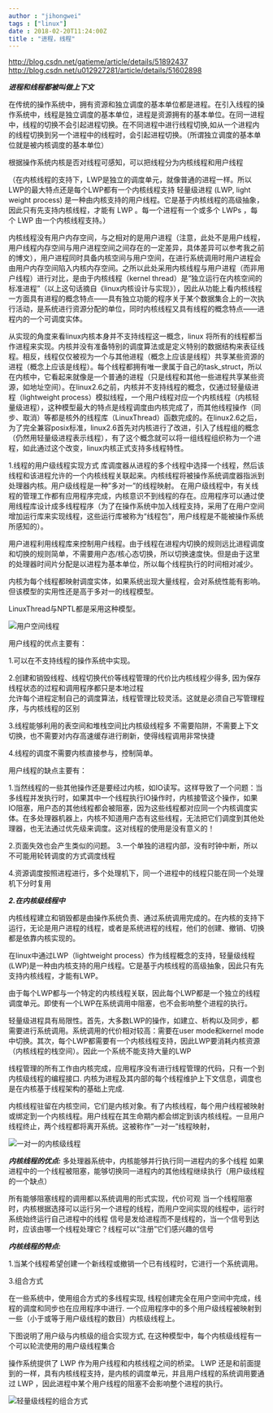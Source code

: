 ```yaml
---
author : "jihongwei"
tags : ["linux"]
date : 2018-02-20T11:24:00Z
title : "进程，线程"
---
```


http://blog.csdn.net/gatieme/article/details/51892437
http://blog.csdn.net/u012927281/article/details/51602898



***进程和线程都被叫做上下文***


在传统的操作系统中，拥有资源和独立调度的基本单位都是进程。在引入线程的操作系统中，线程是独立调度的基本单位，进程是资源拥有的基本单位。在同一进程中，线程的切换不会引起进程切换。在不同进程中进行线程切换,如从一个进程内的线程切换到另一个进程中的线程时，会引起进程切换。（所谓独立调度的基本单位就是被内核调度的基本单位）


根据操作系统内核是否对线程可感知，可以把线程分为内核线程和用户线程


（在内核线程的支持下，LWP是独立的调度单元，就像普通的进程一样。所以LWP的最大特点还是每个LWP都有一个内核线程支持 
轻量级进程 (LWP, light weight process) 是一种由内核支持的用户线程。它是基于内核线程的高级抽象，因此只有先支持内核线程，才能有 LWP 。每一个进程有一个或多个 LWPs ，每个 LWP 由一个内核线程支持。）


内核线程没有用户内存空间，与之相对的是用户进程（注意，此处不是用户线程，用户线程内存空间与用户进程空间之间存在的一定差异，具体差异可以参考我之前的博文），用户进程同时具备内核空间与用户空间，在进行系统调用时用户进程会由用户内存空间陷入内核内存空间。之所以此处采用内核线程与用户进程（而非用户线程）进行对比，是由于内核线程（kernel thread）是“独立运行在内核空间的标准进程”（以上这句话摘自《linux内核设计与实现》），因此从功能上看内核线程一方面具有进程的概念特点——具有独立功能的程序关于某个数据集合上的一次执行活动，是系统进行资源分配的单位，同时内核线程又具有线程的概念特点——进程内的一个可调度实体。


从实现的角度来看linux内核本身并不支持线程这一概念，linux 将所有的线程都当作进程来实现。内核并没有准备特别的调度算法或是定义特别的数据结构来表征线程。相反，线程仅仅被视为一个与其他进程（概念上应该是线程）共享某些资源的进程（概念上应该是线程）。每个线程都拥有唯一隶属于自己的task_struct，所以在内核中，它看起来就像是一个普通的进程（只是线程和其他一些进程共享某些资源，如地址空间）。在linux2.6之前，内核并不支持线程的概念，仅通过轻量级进程（lightweight process）模拟线程，一个用户线程对应一个内核线程（内核轻量级进程），这种模型最大的特点是线程调度由内核完成了，而其他线程操作（同步、取消）等都是核外的线程库（LinuxThread）函数完成的。在linux2.6之后，为了完全兼容posix标准，linux2.6首先对内核进行了改进，引入了线程组的概念（仍然用轻量级进程表示线程），有了这个概念就可以将一组线程组织称为一个进程，如此通过这个改变，linux内核正式支持多线程特性。


1.线程的用户级线程实现方式
库调度器从进程的多个线程中选择一个线程，然后该线程和该进程允许的一个内核线程关联起来。内核线程将被操作系统调度器指派到处理器内核。用户级线程是一种”多对一”的线程映射。
在用户级线程中，有关线程的管理工作都有应用程序完成，内核意识不到线程的存在。应用程序可以通过使用线程库设计成多线程程序（为了在操作系统中加入线程支持，采用了在用户空间增加运行库来实现线程，这些运行库被称为“线程包”，用户线程是不能被操作系统所感知的）。


用户进程利用线程库来控制用户线程。由于线程在进程内切换的规则远比进程调度和切换的规则简单，不需要用户态/核心态切换，所以切换速度快。但是由于这里的处理器时间片分配是以进程为基本单位，所以每个线程执行的时间相对减少。


内核为每个线程都映射调度实体，如果系统出现大量线程，会对系统性能有影响。但该模型的实用性还是高于多对一的线程模型。

LinuxThread与NPTL都是采用这种模型。

![用户空间线程](http://demoio.cn:9000/blog-image/%E7%94%A8%E6%88%B7%E7%A9%BA%E9%97%B4%E7%BA%BF%E7%A8%8B.png)



用户线程的优点主要有：

1.可以在不支持线程的操作系统中实现。

2.创建和销毁线程、线程切换代价等线程管理的代价比内核线程少得多, 因为保存线程状态的过程和调用程序都只是本地过程    
允许每个进程定制自己的调度算法，线程管理比较灵活。这就是必须自己写管理程序，与内核线程的区别

3.线程能够利用的表空间和堆栈空间比内核级线程多
不需要陷阱，不需要上下文切换，也不需要对内存高速缓存进行刷新，使得线程调用非常快捷

4.线程的调度不需要内核直接参与，控制简单。

用户线程的缺点主要有：

1.当然线程的一些其他操作还是要经过内核，如IO读写。这样导致了一个问题：当多线程并发执行时，如果其中一个线程执行IO操作时，内核接管这个操作，如果IO阻塞，用户态的其他线程都会被阻塞，因为这些线程都对应同一个内核调度实体。在多处理器机器上，内核不知道用户态有这些线程，无法把它们调度到其他处理器，也无法通过优先级来调度。这对线程的使用是没有意义的！

2.页面失效也会产生类似的问题。
3.一个单独的进程内部，没有时钟中断，所以不可能用轮转调度的方式调度线程

4.资源调度按照进程进行，多个处理机下，同一个进程中的线程只能在同一个处理机下分时复用

***2.在内核级线程中***


内核线程建立和销毁都是由操作系统负责、通过系统调用完成的。在内核的支持下运行，无论是用户进程的线程，或者是系统进程的线程，他们的创建、撤销、切换都是依靠内核实现的。

在linux中通过LWP（lightweight process）作为线程概念的支持，轻量级线程(LWP)是一种由内核支持的用户线程。它是基于内核线程的高级抽象，因此只有先支持内核线程，才能有LWP。

由于每个LWP都与一个特定的内核线程关联，因此每个LWP都是一个独立的线程调度单元。即使有一个LWP在系统调用中阻塞，也不会影响整个进程的执行。

轻量级进程具有局限性。首先，大多数LWP的操作，如建立、析构以及同步，都需要进行系统调用。系统调用的代价相对较高：需要在user mode和kernel mode中切换。其次，每个LWP都需要有一个内核线程支持，因此LWP要消耗内核资源（内核线程的栈空间）。因此一个系统不能支持大量的LWP

线程管理的所有工作由内核完成，应用程序没有进行线程管理的代码，只有一个到内核级线程的编程接口. 内核为进程及其内部的每个线程维护上下文信息，调度也是在内核基于线程架构的基础上完成.

内核线程驻留在内核空间，它们是内核对象。有了内核线程，每个用户线程被映射或绑定到一个内核线程。用户线程在其生命期内都会绑定到该内核线程。一旦用户线程终止，两个线程都将离开系统。这被称作”一对一”线程映射，

![一对一的内核级线程](http://demoio.cn:9000/blog-image/一对一的内核级线程.png)




***内核线程的优点:***
多处理器系统中，内核能够并行执行同一进程内的多个线程
如果进程中的一个线程被阻塞，能够切换同一进程内的其他线程继续执行（用户级线程的一个缺点）

所有能够阻塞线程的调用都以系统调用的形式实现，代价可观
当一个线程阻塞时，内核根据选择可以运行另一个进程的线程，而用户空间实现的线程中，运行时系统始终运行自己进程中的线程
信号是发给进程而不是线程的，当一个信号到达时，应该由哪一个线程处理它？线程可以“注册”它们感兴趣的信号

***内核线程的特点:***

1.当某个线程希望创建一个新线程或撤销一个已有线程时，它进行一个系统调用。

3.组合方式

在一些系统中，使用组合方式的多线程实现, 线程创建完全在用户空间中完成，线程的调度和同步也在应用程序中进行. 一个应用程序中的多个用户级线程被映射到一些（小于或等于用户级线程的数目）内核级线程上。

下图说明了用户级与内核级的组合实现方式, 在这种模型中，每个内核级线程有一个可以轮流使用的用户级线程集合

操作系统提供了 LWP 作为用户线程和内核线程之间的桥梁。 LWP 还是和前面提到的一样，具有内核线程支持，是内核的调度单元，并且用户线程的系统调用要通过 LWP ，因此进程中某个用户线程的阻塞不会影响整个进程的执行。



![轻量级线程的组合方式](http://demoio.cn:9000/blog-image/轻量级线程的组合方式.png)
